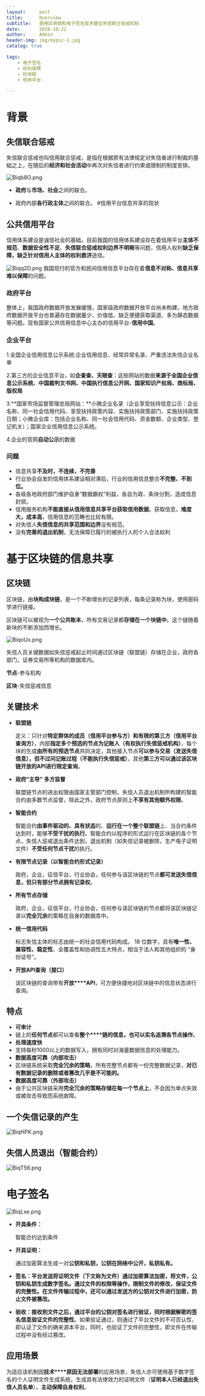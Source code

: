 ```yaml
---
layout:     post
title:      Overview
subtitle:   使用区块链和电子签名技术健全失信联合惩戒机制
date:       2020-10-22
author:     Admin
header-img: img/mypic-1.jpg
catalog: true

tags:
    - 电子签名
    - 权利保障
    - 区块链
    - 信用平台
    
---
```


# 背景

## **失信联合惩戒**

失信联合惩戒也叫信用联合惩戒，是指在根据原有法律规定对失信者进行制裁的基础之上，在随后的**经济和社会活动**中再次对失信者进行约束或限制的制度安排。

![Biqb8O.png](https://s1.ax1x.com/2020/10/22/Biqb8O.png)






- **政府**与**市场、社会**之间的联合。

- 政府内部**各行政主体**之间的联合。
#信用平台信息共享的现状

## **公共信用平台**

信用体系建设是诚信社会的基础。目前我国的信用体系建设存在着信用平台**主体不规范**、**数据安全性不足**、**失信联合惩戒权利边界不明晰**等问题，信用人权利**缺乏保障，缺乏针对信用人主体的权利救济**途径。


![Biqq2D.png](https://s1.ax1x.com/2020/10/22/Biqq2D.png)
我国现行的官方和民间信用信息平台存在着**信息不对称、信息共享难以保障**的问题。

### 政府平台

整体上，我国政府数据开放发展缓慢，国家级政府数据开放平台尚未构建，地方政府数据开放平台也普遍存在数据量少、价值低、缺乏便捷获取渠道、多为静态数据等问题。现有国家公共信用信息中心主办的信用平台-**信用中国**。

### 企业平台

1.全国企业信用信息公示系统:企业信用信息、经常异常名录、严重违法失信企业名单

2.第三方的企业信息平台，如**企查查、天眼查**：这些网站的数据**来源于全国企业信息公示系统、中国裁判文书网、中国执行信息公开网、国家知识产权局、商标局、版权局**

3.**国家市场监督管理总局网站：**小微企业名录（企业享受扶持信息公示：企业名称、同一社会信用代码、享受扶持政策内容、实施扶持政策部门、实施扶持政策日期；小微企业库：包括企业名称、同一社会信用代码、资金数额、企业类型、登记机关）；国家企业信用信息公示系统。

4.企业的官网**自动公示**的数据

### 问题

- 信息共享**不及时，不连续，不完善**
- 行业协会自发的信用体系建设相对滞后，行业的信用信息整合**不完整、不到位。**
- 各级各地政府部门维护自身“数据霸权”利益，各自为政、条块分割，造成信息封锁。
- 信用服务机构**不能直接从信用信息共享平台获取信用数据**。获取信息，**难度大，成本高**，信用信息的范畴也比较有限。
- 对失信人**失信信息的共享范围和边界**没有规范。
- 没有**完善的退出机制**，无法保障已履行的被执行人的个人合法权利

# 基于区块链的信息共享

## 区块链

区块链，由**块构成块链**，是一个不断增长的记录列表，每条记录称为块，使用密码学进行链接。

区块链可以被视为**一个公共账本**，所有交易记录都**存储在一个块链中**。这个链随着新块的不断添加而增长。

![BiqoUx.png](https://s1.ax1x.com/2020/10/22/BiqoUx.png)

失信人员关键数据如失信惩戒起止时间通过区块链（联盟链）存储在企业，政府各部门，证券交易所等机构的数据库内。



**节点**-参与机构

**区块**-失信惩戒信息

## 关键技术

- **联盟链**

  定义：只针对**特定群体的成员（信用平台参与方）**和**有限的第三方（信用平台查询方）**，内部**指定多个预选的节点为记账人（有权执行失信惩戒机构）**，每个块的生成**由所有的预选节点**共同决定，其他接入节点**可以参与交易（发送失信信息），但不过问记账过程（不能执行失信惩戒）**，其他**第三方可以通过该区块链开放的****API****进行限定查询**。

- **政府“主导”** **多方监督**

  联盟链节点的进出权限由国家主管部门控制，失信人员退出机制所构建的智能合约由多数节点监督，除此之外，政府节点原则上**不享有其他额外权限**。

- **智能合约**

  智能合约**由事件驱动的、具有状态**的、**运行在一个整个联盟链**上、当合约条件达到时，能够**不受干扰的执行**。智能合约以程序的形式运行在区块链的各个节点，失信人惩戒退出条件达到，退出机制（如失信记录被删除，生产电子证明文件）**不受任何节点干扰**的执行。

- **有限节点记录（以智能合约形式记录）**

  政府，企业，征信平台，行业协会，任何参与该区块链的节点**都可发送失信信息，但只有部分节点拥有记录权**。

- **所有节点存储**

  政府，企业，征信平台，行业协会，任何参与该区块链的节点都将该区块链记录以**完全冗余**的策略在自身的数据库中。

- **统一信用代码**

  标志失信主体的标志由统一的社会信用代码构成。 18 位数字，具有**唯一性、兼容性、稳定性**、全覆盖性和协调性五大特点，相当于法人和其他组织的 “身份证号”。

- **开放****API****查询（接口）**

  该区块链的查询带有**开放****API**，可方便快捷地对区块链中的信息状态进行查询。



## 特点

- **可审计**
- 链上的**任何节点**都可以查看**整个****链的信息，也可以实名追溯各节点操作**。
- **处理速度快**
- 支持每秒1000以上的数据写入，拥有同时对海量数据信息的处理能力。
- **数据高度可靠（内部攻击）**
- 区块链系统采取**完全冗余的策略**，所有完整节点都有一份完整数据记录，**对已有数据记录的删除或者****篡改****几乎是不可能的。**
- **数据高度可靠（外部攻击）**
- 由于公共区块链采用**完全冗余的策略存储在每一个节点上**，不会因为单点失效或被攻击导致而系统故障。

## 一个失信记录的产生
![BiqHPK.png](https://s1.ax1x.com/2020/10/22/BiqHPK.png)

## **失信人员退出（智能合约）**
![BiqT56.png](https://s1.ax1x.com/2020/10/22/BiqT56.png)
# 电子签名
![BiqLxe.png](https://s1.ax1x.com/2020/10/22/BiqLxe.png)
- **开具条件：**

  智能合约达到条件

- **开具证明：**

  通过加密算法生成一对**公钥和私钥，公钥在网络中公开，私钥私有。**

- **签名：**平台发送将证明文件（下文称为文件）通过加密算法加密，将文件，公钥和私钥生成数字签名。通过文件的权限等操作，限制文件的修改，保证文件的完整性。在文件传输过程中，还可以**通过发送方的公钥对文件进行加密，防止文件被篡改。**

- **验收：**接收到文件之后，通过**平台的公钥对签名进行验证，同时根据解密的签名信息验证文件的完整性**。如果验证通过，则通过了平台文件的不可否认性，即认证了文件的确来源本平台，同时，也验证了文件的完整性，即文件在传输过程中没有经过篡改。



## 应用场景

为适应该机制因**技术****原因无法部署**的应用场景，失信人亦可使用基于数字签名的个人证明文件生成系统，生成具有法律效力的证明文件（**证明本人已经退出失信人员名单**），**主动保障自身权利**。